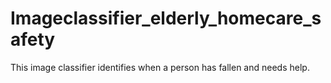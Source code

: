 # Imageclassifier_elderly_homecare_safety
This image classifier identifies when a person has fallen and needs help. 

